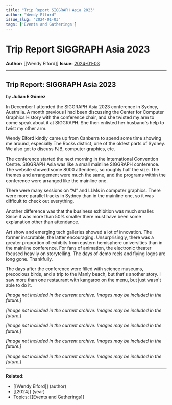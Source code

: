 ```yaml
---
title: "Trip Report SIGGRAPH Asia 2023"
author: "Wendy Elford"
issue_slug: "2024-01-03"
tags: ['Events and Gatherings']
---
```


# Trip Report SIGGRAPH Asia 2023

**Author:** [[Wendy Elford]]
**Issue:** [2024-01-03](https://plex.collectivesensecommons.org/2024-01-03/)

---

## Trip Report: SIGGRAPH Asia 2023
by **Julian E Gómez**

In December I attended the SIGGRAPH Asia 2023 conference in Sydney, Australia. A month previous I had been discussing the Center for Computer Graphics History with the conference chair, and she twisted my arm to come speak about it at SIGGRAPH. She then enlisted her husband's help to twist my other arm.

Wendy Elford kindly came up from Canberra to spend some time showing me around, especially The Rocks district, one of the oldest parts of Sydney. We also got to discuss FJB, computer graphics, etc.

The conference started the next morning in the International Convention Centre. SIGGRAPH Asia was like a small mainline SIGGRAPH conference. The website showed some 8000 attendees, so roughly half the size. The themes and arrangement were much the same, and the programs within the conference were arranged like the mainline one.

There were many sessions on “AI” and LLMs in computer graphics. There were more parallel tracks in Sydney than in the mainline one, so it was difficult to check out everything.

Another difference was that the business exhibition was much smaller. Since it was more than 50% smaller there must have been some explanation other than attendance.

Art show and emerging tech galleries showed a lot of innovation. The former inscrutable, the latter encouraging. Unsurprisingly, there was a greater proportion of exhibits from eastern hemisphere universities than in the mainline conference. For fans of animation, the electronic theater focused heavily on storytelling. The days of demo reels and flying logos are long gone. Thankfully.

The days after the conference were filled with science museums, precocious birds, and a trip to the Manly beach, but that's another story. I saw more than one restaurant with kangaroo on the menu, but just wasn't able to do it.

*[Image not included in the current archive. Images may be included in the future.]*

*[Image not included in the current archive. Images may be included in the future.]*

*[Image not included in the current archive. Images may be included in the future.]*

*[Image not included in the current archive. Images may be included in the future.]*

*[Image not included in the current archive. Images may be included in the future.]*

---

**Related:**
- [[Wendy Elford]] (author)
- [[2024]] (year)
- Topics: [[Events and Gatherings]]

